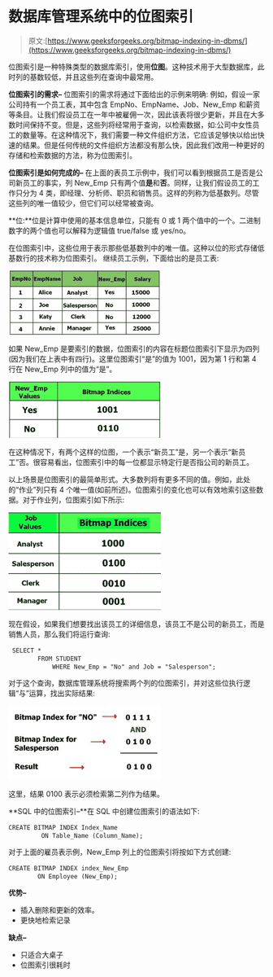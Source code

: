 # 数据库管理系统中的位图索引

> 原文:[https://www.geeksforgeeks.org/bitmap-indexing-in-dbms/](https://www.geeksforgeeks.org/bitmap-indexing-in-dbms/)

位图索引是一种特殊类型的数据库索引，使用**位图**。这种技术用于大型数据库，此时列的基数较低，并且这些列在查询中最常用。

**位图索引的需求–**
位图索引的需求将通过下面给出的示例来明确:
例如，假设一家公司持有一个员工表，其中包含 EmpNo、EmpName、Job、New_Emp 和薪资等条目。让我们假设员工在一年中被雇佣一次，因此该表将很少更新，并且在大多数时间保持不变。但是，这些列将经常用于查询，以检索数据，如:公司中女性员工的数量等。在这种情况下，我们需要一种文件组织方法，它应该足够快以给出快速的结果。但是任何传统的文件组织方法都没有那么快，因此我们改用一种更好的存储和检索数据的方法，称为位图索引。

**位图索引是如何完成的–**
在上面的表员工示例中，我们可以看到根据员工是否是公司新员工的事实，列 New_Emp 只有两个值**是**和**否**。同样，让我们假设员工的工作只分为 4 类，即经理、分析师、职员和销售员。这样的列称为低基数列。尽管这些列的唯一值较少，但它们可以经常被查询。

**位:**位是计算中使用的基本信息单位，只能有 0 或 1 两个值中的一个。二进制数字的两个值也可以解释为逻辑值 true/false 或 yes/no。

在位图索引中，这些位用于表示那些低基数列中的唯一值。这种以位的形式存储低基数行的技术称为位图索引。
继续员工示例，下面给出的是员工表:

![](img/06001b9701a54be686f39e5c38fb06c0.png)

如果 New_Emp 是要索引的数据，位图索引的内容在标题位图索引下显示为四列(因为我们在上表中有四行)。这里位图索引“是”的值为 1001，因为第 1 行和第 4 行在 New_Emp 列中的值为“是”。

![](img/8bd1bda283439401efeec56d711634ff.png)

在这种情况下，有两个这样的位图，一个表示“新员工”是，另一个表示“新员工”否。很容易看出，位图索引中的每一位都显示特定行是否指公司的新员工。

以上场景是位图索引的最简单形式。大多数列将有更多不同的值。例如，此处的“作业”列只有 4 个唯一值(如前所述)。位图索引的变化也可以有效地索引这些数据。对于作业列，位图索引如下所示:

![](img/00c55835bd964e5bb322cd51dcf4fada.png)

现在假设，如果我们想要找出该员工的详细信息，该员工不是公司的新员工，而是销售人员，那么我们将运行查询:

```
 SELECT * 
        FROM STUDENT 
            WHERE New_Emp = "No" and Job = "Salesperson";
```

对于这个查询，数据库管理系统将搜索两个列的位图索引，并对这些位执行逻辑“与”运算，找出实际结果:

![](img/0cfa9a10265066c569184b6800797ff9.png)

这里，结果 0100 表示必须检索第二列作为结果。

**SQL 中的位图索引–**在 SQL 中创建位图索引的语法如下:

```
CREATE BITMAP INDEX Index_Name
         ON Table_Name (Column_Name);
```

对于上面的雇员表示例，New_Emp 列上的位图索引将按如下方式创建:

```
CREATE BITMAP INDEX index_New_Emp
        ON Employee (New_Emp);
```

**优势–**

*   插入删除和更新的效率。
*   更快地检索记录

**缺点–**

*   只适合大桌子
*   位图索引很耗时